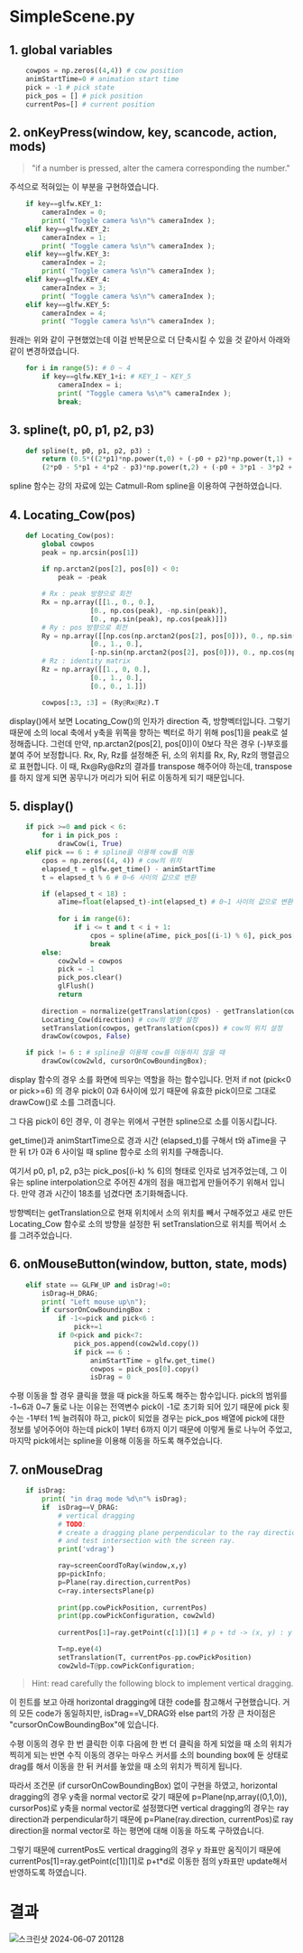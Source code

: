 # SimpleScene.py

## 1. global variables

```python
    cowpos = np.zeros((4,4)) # cow position
    animStartTime=0 # animation start time
    pick = -1 # pick state
    pick_pos = [] # pick position
    currentPos=[] # current position
```


## 2. onKeyPress(window, key, scancode, action, mods)

> "if a number is pressed, alter the camera corresponding the number."


주석으로 적혀있는 이 부분을 구현하였습니다.


```python    
    if key==glfw.KEY_1: 
        cameraIndex = 0;
        print( "Toggle camera %s\n"% cameraIndex );
    elif key==glfw.KEY_2:
        cameraIndex = 1;
        print( "Toggle camera %s\n"% cameraIndex ); 
    elif key==glfw.KEY_3: 
        cameraIndex = 2;
        print( "Toggle camera %s\n"% cameraIndex );
    elif key==glfw.KEY_4: 
        cameraIndex = 3;
        print( "Toggle camera %s\n"% cameraIndex );
    elif key==glfw.KEY_5: 
        cameraIndex = 4;
        print( "Toggle camera %s\n"% cameraIndex );
```

원래는 위와 같이 구현했었는데 이걸 반복문으로 더 단축시킬 수 있을 것 같아서 아래와 같이 변경하였습니다.

```python
    for i in range(5): # 0 ~ 4
        if key==glfw.KEY_1+i: # KEY_1 ~ KEY_5
            cameraIndex = i;
            print( "Toggle camera %s\n"% cameraIndex );
            break;
```

## 3. spline(t, p0, p1, p2, p3)

```python
    def spline(t, p0, p1, p2, p3) :
        return (0.5*((2*p1)*np.power(t,0) + (-p0 + p2)*np.power(t,1) + 
        (2*p0 - 5*p1 + 4*p2 - p3)*np.power(t,2) + (-p0 + 3*p1 - 3*p2 + p3)*np.power(t,3)))
```

spline 함수는 강의 자료에 있는 Catmull-Rom spline을 이용하여 구현하였습니다.

## 4. Locating_Cow(pos)

```python
    def Locating_Cow(pos):
        global cowpos
        peak = np.arcsin(pos[1])
        
        if np.arctan2(pos[2], pos[0]) < 0: 
            peak = -peak

        # Rx : peak 방향으로 회전
        Rx = np.array([[1., 0., 0.],
                    [0., np.cos(peak), -np.sin(peak)],
                    [0., np.sin(peak), np.cos(peak)]])
        # Ry : pos 방향으로 회전
        Ry = np.array([[np.cos(np.arctan2(pos[2], pos[0])), 0., np.sin(np.arctan2(pos[2], pos[0]))],
                    [0., 1., 0.],
                    [-np.sin(np.arctan2(pos[2], pos[0])), 0., np.cos(np.arctan2(pos[2], pos[0]))]])
        # Rz : identity matrix
        Rz = np.array([[1., 0, 0.],
                    [0., 1., 0.],
                    [0., 0., 1.]])

        cowpos[:3, :3] = (Ry@Rx@Rz).T
```

display()에서 보면 Locating_Cow()의 인자가 direction 즉, 방향벡터입니다.
그렇기 때문에 소의 local 축에서 y축을 위쪽을 향하는 벡터로 하기 위해 pos[1]을 peak로 설정해줍니다.
그런데 만약, np.arctan2(pos[2], pos[0])이 0보다 작은 경우 (-)부호를 붙여 주어 보정합니다.
Rx, Ry, Rz를 설정해준 뒤, 소의 위치를 Rx, Ry, Rz의 행렬곱으로 표현합니다.
이 때, Rx@Ry@Rz의 결과를 transpose 해주어야 하는데, transpose를 하지 않게 되면 꽁무니가 머리가 되어 뒤로 이동하게 되기 때문입니다.

## 5. display()

```python
    if pick >=0 and pick < 6:
        for i in pick_pos : 
            drawCow(i, True)
    elif pick == 6 : # spline을 이용해 cow를 이동
        cpos = np.zeros((4, 4)) # cow의 위치
        elapsed_t = glfw.get_time() - animStartTime
        t = elapsed_t % 6 # 0~6 사이의 값으로 변환

        if (elapsed_t < 18) :
            aTime=float(elapsed_t)-int(elapsed_t) # 0~1 사이의 값으로 변환
            
            for i in range(6):
                if i <= t and t < i + 1:
                    cpos = spline(aTime, pick_pos[(i-1) % 6], pick_pos[i % 6], pick_pos[(i+1) % 6], pick_pos[(i+2) % 6])
                    break
        else:
            cow2wld = cowpos
            pick = -1
            pick_pos.clear()
            glFlush()
            return
        
        direction = normalize(getTranslation(cpos) - getTranslation(cowpos))
        Locating_Cow(direction) # cow의 방향 설정
        setTranslation(cowpos, getTranslation(cpos)) # cow의 위치 설정 
        drawCow(cowpos, False)

    if pick != 6 : # spline을 이용해 cow를 이동하지 않을 때
        drawCow(cow2wld, cursorOnCowBoundingBox);
```

display 함수의 경우 소를 화면에 띄우는 역할을 하는 함수입니다.
먼저 if not (pick<0 or pick>=6) 의 경우 pick이 0과 6사이에 있기 때문에 유효한 pick이므로 그대로 drawCow()로 소를 그려줍니다.

그 다음 pick이 6인 경우, 이 경우는 위에서 구현한 spline으로 소를 이동시킵니다.

get_time()과 animStartTime으로 경과 시간 (elapsed_t)를 구해서 t와 aTime을 구한 뒤 t가 0과 6 사이일 때 spline 함수로 소의 위치를 구해줍니다.

여기서 p0, p1, p2, p3는 pick_pos[(i-k) % 6]의 형태로 인자로 넘겨주었는데,
그 이유는 spline interpolation으로 주어진 4개의 점을 매끄럽게 만들어주기 위해서 입니다. 
만약 경과 시간이 18초를 넘겼다면 초기화해줍니다.

방향벡터는 getTranslation으로 현재 위치에서 소의 위치를 빼서 구해주었고
새로 만든 Locating_Cow 함수로 소의 방향을 설정한 뒤 setTranslation으로 위치를 찍어서 소를 그려주었습니다.

## 6. onMouseButton(window, button, state, mods)

```python
    elif state == GLFW_UP and isDrag!=0:
        isDrag=H_DRAG;
        print( "Left mouse up\n");
        if cursorOnCowBoundingBox :
            if -1<=pick and pick<6 :
                pick+=1
            if 0<pick and pick<7:
                pick_pos.append(cow2wld.copy())
                if pick == 6 :
                    animStartTime = glfw.get_time()
                    cowpos = pick_pos[0].copy()
                    isDrag = 0
```

수평 이동을 할 경우 클릭을 했을 때 pick을 하도록 해주는 함수입니다.
pick의 범위를 -1~6과 0~7 둘로 나눈 이유는 전역변수 pick이 -1로 초기화 되어 있기 때문에 pick 횟수는 -1부터 1씩 늘려줘야 하고,
pick이 되었을 경우는 pick_pos 배열에 pick에 대한 정보를 넣어주어야 하는데 pick이 1부터 6까지 이기 때문에 이렇게 둘로 나누어 주었고,
마지막 pick에서는 spline을 이용해 이동을 하도록 해주었습니다.
    
## 7. onMouseDrag

```python
    if isDrag: 
        print( "in drag mode %d\n"% isDrag);
        if  isDrag==V_DRAG:
            # vertical dragging
            # TODO:
            # create a dragging plane perpendicular to the ray direction, 
            # and test intersection with the screen ray.
            print('vdrag')

            ray=screenCoordToRay(window,x,y)
            pp=pickInfo; 
            p=Plane(ray.direction,currentPos)
            c=ray.intersectsPlane(p) 
            
            print(pp.cowPickPosition, currentPos)
            print(pp.cowPickConfiguration, cow2wld)
            
            currentPos[1]=ray.getPoint(c[1])[1] # p + td -> (x, y) : y

            T=np.eye(4) 
            setTranslation(T, currentPos-pp.cowPickPosition)
            cow2wld=T@pp.cowPickConfiguration;
```

> Hint: read carefully the following block to implement vertical dragging.

이 힌트를 보고 아래 horizontal dragging에 대한 code를 참고해서 구현했습니다.
거의 모든 code가 동일하지만, isDrag==V_DRAG와 else part의 가장 큰 차이점은 "cursorOnCowBoundingBox"에 있습니다.

수평 이동의 경우 한 번 클릭한 이후 다음에 한 번 더 클릭을 하게 되었을 때 소의 위치가 찍히게 되는 반면
수직 이동의 경우는 마우스 커서를 소의 bounding box에 둔 상태로 drag를 해서 이동을 한 뒤 커서를 놓았을 때 소의 위치가 찍히게 됩니다.

따라서 조건문 (if cursorOnCowBoundingBox) 없이 구현을 하였고, horizontal dragging의 경우 y축을 normal vector로 갖기 때문에
p=Plane(np,array((0,1,0)), cursorPos)로 y축을 normal vector로 설정했다면 vertical dragging의 경우는 ray direction과 perpendicular하기 때문에
p=Plane(ray.direction, currentPos)로 ray direction을 normal vector로 하는 평면에 대해 이동을 하도록 구하였습니다.

그렇기 때문에 currentPos도 vertical dragging의 경우 y 좌표만 움직이기 때문에
currentPos[1]=ray.getPoint(c[1])[1]로 p+t*d로 이동한 점의 y좌표만 update해서 반영하도록 하였습니다.

# 결과

![스크린샷 2024-06-07 201128](https://github.com/Hyunjoon83/ComputerGraphics/assets/141709404/2aa4ec97-ae3a-4256-a2f9-d8e4e1089e5e)
